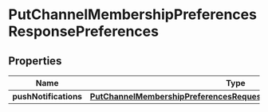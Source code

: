 

# PutChannelMembershipPreferencesResponsePreferences


## Properties

| Name | Type | Description | Notes |
|------------ | ------------- | ------------- | -------------|
|**pushNotifications** | [**PutChannelMembershipPreferencesRequestPreferencesPushNotifications**](PutChannelMembershipPreferencesRequestPreferencesPushNotifications.md) |  |  [optional] |



